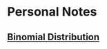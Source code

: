 # **Personal Notes**

## [**Binomial Distribution**](/MATH18/CH3/CH3notes/personal/binomialDist.md)
